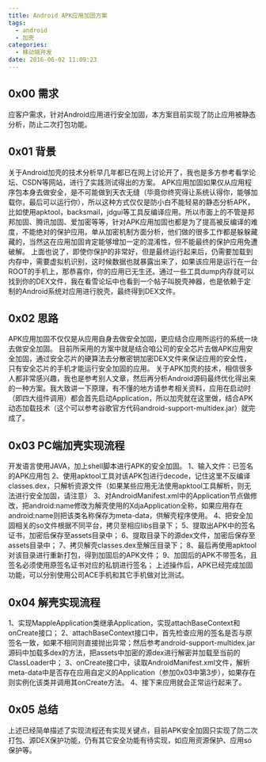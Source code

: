 ```yaml
---
title: Android APK应用加固方案
tags:
  - android
  - 加壳
categories:
  - 移动端开发
date: 2016-06-02 11:09:23
---
```


0x00 需求
-------

应客户需求，针对Android应用进行安全加固，本方案目前实现了防止应用被静态分析，防止二次打包功能。

0x01 背景
-------

关于Android加壳的技术分析早几年都已在网上讨论开了，我也是多方参考看学论坛、CSDN等网站，进行了实践测试得出的方案。 APK应用加固如果仅从应用程序包本身去做安全，是不可能做到天衣无缝（毕竟你终究得让系统认得你，能够加载你，最后可以运行你），所以这种方式仅仅是防小白不能轻易的静态分析APK，比如使用apktool，backsmail，jdgui等工具反编译应用。所以市面上的不管是邦邦加固、腾讯加固、爱加密等等，针对APK应用加固也都是为了提高被反编译的难度，不能绝对的保护应用。单从加密机制方面分析，他们做的很多工作都是躲躲藏藏的，当然这在应用加固肯定能够增加一定的混淆性，但不能最终的保护应用免遭破解。 上面也说了，即使你保护的非常好，但是最终运行起来后，仍需要加载到内存中，需要虚拟机识别，这时候数据也就暴露出来了，如果该应用是运行在一台ROOT的手机上，那恭喜你，你的应用已无生还。通过一些工具dump内存就可以找到你的DEX文件，我在看雪论坛中也看到一个帖子叫脱壳神器，也是依赖于定制的Android系统对应用进行脱壳，最终得到DEX文件。

0x02 思路
-------

APK应用加固不仅仅是从应用自身去做安全加固，更应结合应用所运行的系统一块去做安全加固。 目前所采用的方案中就是结合咱公司的安全芯片去做APK应用安全加固，通过安全芯片的硬算法去分散密钥加密DEX文件来保证应用的安全性，只有安全芯片的手机才能运行安全加固的应用。 关于APK加壳的技术，相信很多人都非常感兴趣，我也是参考别人文章，然后再分析Android源码最终优化得出来的一种方案。我大致讲一下原理，有不懂的地方请参考相关资料，应用在启动时（即四大组件调用）都会首先启动Application，所以加壳就在这里做，结合APK动态加载技术（这个可以参考谷歌官方代码android-support-multidex.jar）就完成了。

0x03 PC端加壳实现流程
--------------

开发语言使用JAVA，加上shell脚本进行APK的安全加固。 1、输入文件：已签名的APK应用包 2、使用apktool工具对该APK包进行decode，记住这里不反编译classes.dex，只解析资源文件（如果某些应用无法使用apktool工具解析，则无法进行安全加固，请注意） 3、对AndroidManifest.xml中的Application节点做修改，把android:name修改为解壳使用的XdjaApplication全称，如果应用存在android:name则把该类名称保存为meta-data，供解壳程序使用。 4、把安全加固相关的so文件根据不同平台，拷贝至相应libs目录下； 5、提取出APK中的签名证书，加密后保存至assets目录中； 6、提取目录下的源dex文件，加密后保存至assets目录中； 7、拷贝解壳classes.dex至解压目录下； 8、最后再使用apktool对该目录进行重新打包，得到加固后的APK文件； 9、加固后的APK不带签名，且签名必须使用原签名证书对应的私钥进行签名； 上述操作后，APK已经完成加固功能，可以分别使用公司ACE手机和其它手机做对比测试。

0x04 解壳实现流程
-----------

1、实现MappleApplication类继承Application，实现attachBaseContext和onCreate接口； 2、attachBaseContext接口中，首先检查应用的签名是否与原签名一致，如果不相同则直接抛出异常；然后参考android-support-multidex.jar源码中加载多dex的方法，把assets中加密的源dex进行解密并加载至当前的ClassLoader中； 3、onCreate接口中，读取AndroidManifest.xml文件，解析meta-data中是否存在应用自定义的Application（参加0x03中第3步），如果存在则实例化该类并调用其onCreate方法。 4、接下来应用就会正常运行起来了。

0x05 总结
-------

上述已经简单描述了实现流程还有实现关键点，目前APK安全加固只实现了防二次打包、源DEX保护功能，仍有其它安全功能有待实现，如应用资源保护、应用so保护等。